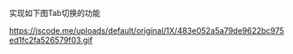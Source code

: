 实现如下图Tab切换的功能

https://jscode.me/uploads/default/original/1X/483e052a5a79de9622bc975ed1fc2fa526579f03.gif
